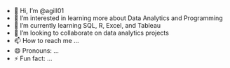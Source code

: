 - 👋 Hi, I’m @agill01
- 👀 I’m interested in learning more about Data Analytics and Programming
- 🌱 I’m currently learning SQL, R, Excel, and Tableau
- 💞️ I’m looking to collaborate on data analytics projects
- 📫 How to reach me ...
- 😄 Pronouns: ...
- ⚡ Fun fact: ...

<!---
agill01/agill01 is a ✨ special ✨ repository because its `README.md` (this file) appears on your GitHub profile.
You can click the Preview link to take a look at your changes.
--->
